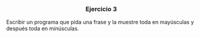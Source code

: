 <h3 align="center"> Ejercicio 3 </h3>

<p> Escribir un programa que pida una frase y la muestre toda en mayúsculas y después toda
en minúsculas. </p>
